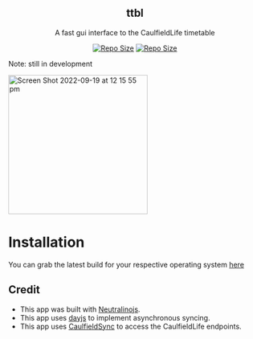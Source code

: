 <p align="center">
  <h2 align="center">ttbl</h2>
</p>
<p align="center">
	A fast gui interface to the CaulfieldLife timetable
</p>
<p align="center">
	<a href="https://github.com/gaoDean/autolist.nvim">
		<img alt="Repo Size" src="https://img.shields.io/languages/code-size/gaoDean/ttbl?color=%23DDB6F2&label=SIZE&logo=codesandbox&style=for-the-badge&logoColor=D9E0EE&labelColor=302D41"/></a>
	<a href="https://github.com/gaoDean/autolist.nvim">
		<img alt="Repo Size" src="https://img.shields.io/github/downloads/gaoDean/ttbl/latest?color=%23DDB6F2&label=SIZE&logo=codesandbox&style=for-the-badge&logoColor=D9E0EE&labelColor=302D41"/></a>
</p>

Note: still in development

<img width="277" alt="Screen Shot 2022-09-19 at 12 15 55 pm" src="https://user-images.githubusercontent.com/97860672/190939924-a9032c0d-ba76-4706-a6f4-77efcf2b912a.png">

# Installation
You can grab the latest build for your respective operating system [here](https://nightly.link/gaoDean/ttbl/workflows/build/main)

## Credit
* This app was built with [Neutralinojs](https://github.com/neutralinojs/neutralinojs).
* This app uses [dayjs](https://github.com/iamkun/dayjs) to implement asynchronous syncing.
* This app uses [CaulfieldSync](https://caulfieldsync.vercel.app) to access the CaulfieldLife endpoints.
